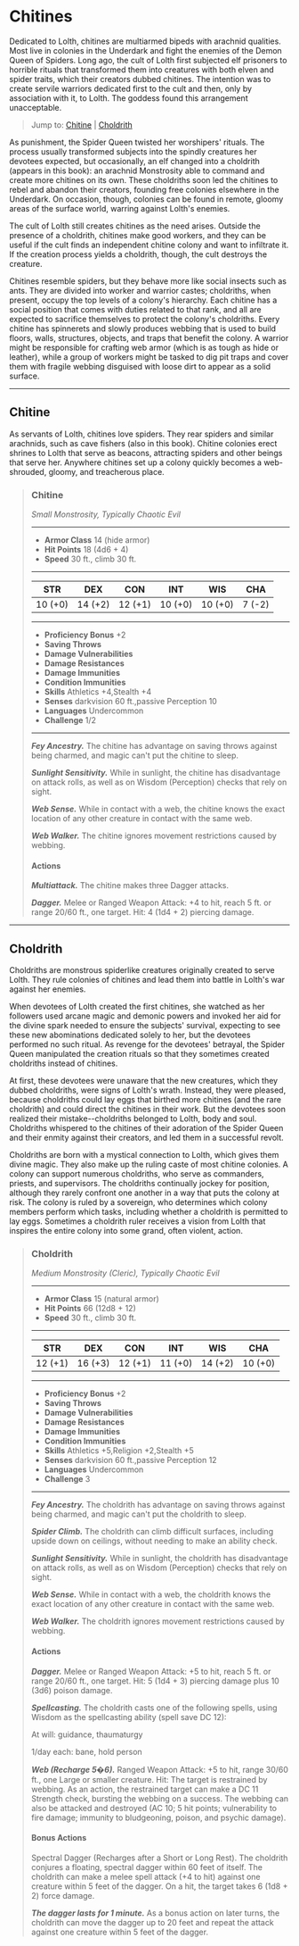 # Chitines
Dedicated to Lolth, chitines are multiarmed bipeds with arachnid qualities. Most live in colonies in the Underdark and fight the enemies of the Demon Queen of Spiders. Long ago, the cult of Lolth first subjected elf prisoners to horrible rituals that transformed them into creatures with both elven and spider traits, which their creators dubbed chitines. The intention was to create servile warriors dedicated first to the cult and then, only by association with it, to Lolth. The goddess found this arrangement unacceptable.

> Jump to: [Chitine](#chitine) | [Choldrith](#choldrith)

As punishment, the Spider Queen twisted her worshipers' rituals. The process usually transformed subjects into the spindly creatures her devotees expected, but occasionally, an elf changed into a choldrith (appears in this book): an arachnid Monstrosity able to command and create more chitines on its own. These choldriths soon led the chitines to rebel and abandon their creators, founding free colonies elsewhere in the Underdark. On occasion, though, colonies can be found in remote, gloomy areas of the surface world, warring against Lolth's enemies.

The cult of Lolth still creates chitines as the need arises. Outside the presence of a choldrith, chitines make good workers, and they can be useful if the cult finds an independent chitine colony and want to infiltrate it. If the creation process yields a choldrith, though, the cult destroys the creature.

Chitines resemble spiders, but they behave more like social insects such as ants. They are divided into worker and warrior castes; choldriths, when present, occupy the top levels of a colony's hierarchy. Each chitine has a social position that comes with duties related to that rank, and all are expected to sacrifice themselves to protect the colony's choldriths. Every chitine has spinnerets and slowly produces webbing that is used to build floors, walls, structures, objects, and traps that benefit the colony. A warrior might be responsible for crafting web armor (which is as tough as hide or leather), while a group of workers might be tasked to dig pit traps and cover them with fragile webbing disguised with loose dirt to appear as a solid surface.

---

## Chitine
As servants of Lolth, chitines love spiders. They rear spiders and similar arachnids, such as cave fishers (also in this book). Chitine colonies erect shrines to Lolth that serve as beacons, attracting spiders and other beings that serve her. Anywhere chitines set up a colony quickly becomes a web-shrouded, gloomy, and treacherous place.

>### Chitine
>*Small Monstrosity, Typically Chaotic Evil*
>___
>- **Armor Class** 14 (hide armor)
>- **Hit Points** 18 (4d6 + 4)
>- **Speed** 30 ft., climb 30 ft.
>___
>|**STR**|**DEX**|**CON**|**INT**|**WIS**|**CHA**|
>|:---:|:---:|:---:|:---:|:---:|:---:|
>|10 (+0)|14 (+2)|12 (+1)|10 (+0)|10 (+0)|7 (-2)|
>
>___
>- **Proficiency Bonus** +2
>- **Saving Throws** 
>- **Damage Vulnerabilities** 
>- **Damage Resistances** 
>- **Damage Immunities** 
>- **Condition Immunities** 
>- **Skills** Athletics +4,Stealth +4
>- **Senses** darkvision 60 ft.,passive Perception 10
>- **Languages** Undercommon
>- **Challenge** 1/2
>___
>***Fey Ancestry.*** The chitine has advantage on saving throws against being charmed, and magic can't put the chitine to sleep.
>
>***Sunlight Sensitivity.*** While in sunlight, the chitine has disadvantage on attack rolls, as well as on Wisdom (Perception) checks that rely on sight.
>
>***Web Sense.*** While in contact with a web, the chitine knows the exact location of any other creature in contact with the same web.
>
>***Web Walker.*** The chitine ignores movement restrictions caused by webbing.
>
>#### Actions
>***Multiattack.*** The chitine makes three Dagger attacks.
>
>***Dagger.*** Melee or Ranged Weapon Attack: +4 to hit, reach 5 ft. or range 20/60 ft., one target. Hit: 4 (1d4 + 2) piercing damage.
>

---

## Choldrith
Choldriths are monstrous spiderlike creatures originally created to serve Lolth. They rule colonies of chitines and lead them into battle in Lolth's war against her enemies.

When devotees of Lolth created the first chitines, she watched as her followers used arcane magic and demonic powers and invoked her aid for the divine spark needed to ensure the subjects' survival, expecting to see these new abominations dedicated solely to her, but the devotees performed no such ritual. As revenge for the devotees' betrayal, the Spider Queen manipulated the creation rituals so that they sometimes created choldriths instead of chitines.

At first, these devotees were unaware that the new creatures, which they dubbed choldriths, were signs of Lolth's wrath. Instead, they were pleased, because choldriths could lay eggs that birthed more chitines (and the rare choldrith) and could direct the chitines in their work. But the devotees soon realized their mistake--choldriths belonged to Lolth, body and soul. Choldriths whispered to the chitines of their adoration of the Spider Queen and their enmity against their creators, and led them in a successful revolt.

Choldriths are born with a mystical connection to Lolth, which gives them divine magic. They also make up the ruling caste of most chitine colonies. A colony can support numerous choldriths, who serve as commanders, priests, and supervisors. The choldriths continually jockey for position, although they rarely confront one another in a way that puts the colony at risk. The colony is ruled by a sovereign, who determines which colony members perform which tasks, including whether a choldrith is permitted to lay eggs. Sometimes a choldrith ruler receives a vision from Lolth that inspires the entire colony into some grand, often violent, action.

>### Choldrith
>*Medium Monstrosity (Cleric), Typically Chaotic Evil*
>___
>- **Armor Class** 15 (natural armor)
>- **Hit Points** 66 (12d8 + 12)
>- **Speed** 30 ft., climb 30 ft.
>___
>|**STR**|**DEX**|**CON**|**INT**|**WIS**|**CHA**|
>|:---:|:---:|:---:|:---:|:---:|:---:|
>|12 (+1)|16 (+3)|12 (+1)|11 (+0)|14 (+2)|10 (+0)|
>
>___
>- **Proficiency Bonus** +2
>- **Saving Throws** 
>- **Damage Vulnerabilities** 
>- **Damage Resistances** 
>- **Damage Immunities** 
>- **Condition Immunities** 
>- **Skills** Athletics +5,Religion +2,Stealth +5
>- **Senses** darkvision 60 ft.,passive Perception 12
>- **Languages** Undercommon
>- **Challenge** 3
>___
>***Fey Ancestry.*** The choldrith has advantage on saving throws against being charmed, and magic can't put the choldrith to sleep.
>
>***Spider Climb.*** The choldrith can climb difficult surfaces, including upside down on ceilings, without needing to make an ability check.
>
>***Sunlight Sensitivity.*** While in sunlight, the choldrith has disadvantage on attack rolls, as well as on Wisdom (Perception) checks that rely on sight.
>
>***Web Sense.*** While in contact with a web, the choldrith knows the exact location of any other creature in contact with the same web.
>
>***Web Walker.*** The choldrith ignores movement restrictions caused by webbing.
>
>#### Actions
>***Dagger.*** Melee or Ranged Weapon Attack: +5 to hit, reach 5 ft. or range 20/60 ft., one target. Hit: 5 (1d4 + 3) piercing damage plus 10 (3d6) poison damage.
>
>***Spellcasting.*** The choldrith casts one of the following spells, using Wisdom as the spellcasting ability (spell save DC 12):
>
>At will: guidance, thaumaturgy
>
>1/day each: bane, hold person
>
>***Web (Recharge 5�6).*** Ranged Weapon Attack: +5 to hit, range 30/60 ft., one Large or smaller creature. Hit: The target is restrained by webbing. As an action, the restrained target can make a DC 11 Strength check, bursting the webbing on a success. The webbing can also be attacked and destroyed (AC 10; 5 hit points; vulnerability to fire damage; immunity to bludgeoning, poison, and psychic damage).
>
>#### Bonus Actions
>Spectral Dagger (Recharges after a Short or Long Rest). The choldrith conjures a floating, spectral dagger within 60 feet of itself. The choldrith can make a melee spell attack (+4 to hit) against one creature within 5 feet of the dagger. On a hit, the target takes 6 (1d8 + 2) force damage.
>
>***The dagger lasts for 1 minute.*** As a bonus action on later turns, the choldrith can move the dagger up to 20 feet and repeat the attack against one creature within 5 feet of the dagger.
>
